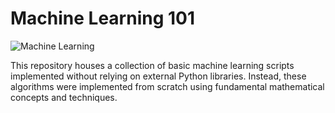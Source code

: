 # Machine Learning 101

![Machine Learning](https://img.shields.io/badge/Machine%20Learning-Algorithms-brightgreen)


This repository houses a collection of basic machine learning scripts implemented without relying on external Python libraries.
Instead, these algorithms were implemented from scratch using fundamental mathematical concepts and techniques.
